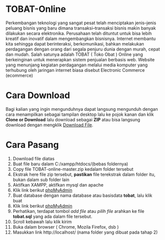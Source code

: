 # TOBAT-Online
Perkembangan teknologi yang sangat pesat telah menciptakan jenis–jenis peluang bisnis yang baru dimana transaksi–transaksi bisnis makin banyak dilakukan secara elektronika. Perusahaan telah dituntut untuk bisa lebih kreatif dan inovatif dalam mengembangkan bisnisnya. Internet membantu kita sehingga dapat berinteraksi, berkomunikasi, bahkan melakukan perdagangan dengan orang dari segala penjuru dunia dengan murah, cepat dan mudah. Salah satunya adalah TOBAT ( Toko Obat ) Online yang berkeinginan untuk menerapkan sistem penjualan berbasis web. Website yang menunjang kegiatan perdagangan melalui media komputer yang terhubung oleh jaringan internet biasa disebut Electronic Commerce (ecommerce)

# Cara Download
Bagi kalian yang ingin mengunduhnya dapat langsung mengunduh dengan cara menampilkan sebagai tampilan desktop lalu ke pojok kanan dan klik **Clone or Download** lalu download sebagai **ZIP** atau bisa langsung download dengan mengklik [Download File](https://github.com/Syizuril/TOBAT-Online/archive/master.zip).

# Cara Pasang
1. Download file diatas
2. Buat file baru dalam C:/xampp/htdocs/(bebas foldernya)
3. Copy file TOBAT-online-master.zip kedalam folder tersebut
4. Ekstrak here file zip tersebut, **pastikan** file terekstrak dalam folder itu, bukan dalam sub folder lain
5. Aktifkan XAMPP, aktifkan mysql dan apache
6. Klik link berikut [phpMyAdmin](http://localhost/phpmyadmin/server_databases.php?server=1)
7. Buat database dengan nama database atau basisdata **tobat**, lalu klik buat
6. Klik link berikut [phpMyAdmin](http://localhost/phpmyadmin/db_import.php?db=tobat)
8. Perhatikan, terdapat tombol *add file* atau *pilih file* arahkan ke file **tobat.sql** yang ada dalam file tersebut.
9. Scroll kebawah lalu klik kirim
10. Buka dalam browser ( Chrome, Mozila Firefox, dsb )
11. Masukkan link http://localhost/ (nama folder yang dibuat pada tahap 2)
